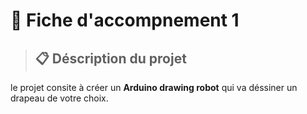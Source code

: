 # :bookmark_tabs: Fiche d'accompnement 1
> ## :clipboard: Déscription du projet
le projet consite à créer un **Arduino drawing robot** qui va déssiner un drapeau de votre choix.
[](https://drive.google.com/file/d/1W6tjcgYRABdNs6-cY23w6nsM1_hR9i4p/view?usp=sharing)
